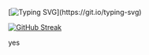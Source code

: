 [![Typing SVG](https://readme-typing-svg.herokuapp.com/?lines=$12.99+with+free+shipping+really+is+better+than+$10.00+with+$2.99+shipping+because+refunds+don't+always+include+the+shipping+cost;Adding+ice+cream+to+your+cart+immediately+starts+a+timer+on+your+shopping+trip.;Gotham+must+have+always+been+cloudy,+or+else+Batman+couldn’t+have+seen+his+sign+up+in+the+sky.;There+is+no+way+people+who+are+psychiatrists+or+therapists+are+not+even+slightly+analyzing+their+friends.;It’s+not+till+you+work+a+retail+job+that+you+realize+85%+of+people+are+dumb+as+rocks.;The+Beatles'+song+Here+Comes+the+Sun+is+a+horror+song+for+Vampires.;The+better+at+math+you+get,+the+more+buttons+you+unlock+on+a+calculator;Bruce+Wayne+probably+owns+hospitals+because+of+his+wealth,+so+as+Batman+he’s+probably+beating+the+crap+out+criminals+so+they+get+sent+there+and+make+him+money;MacGyver+was+more+impressive+in+the+80s+because+no+one+had+smartphones+and+google.+All+his+expertise+was+real;In+comics,+people+praise+the+hero+for+defeating+the+villain,+but+ignore+the+ones+responsible+of+fixing+the+city+after+the+battle;It+feels+more+naked+to+go+outside+with+only+a+jacket+with+nothing+underneath,+than+with+just+a+shirt.;Warm+water+taste+round+&amp;+cold+water+taste+pointy;Dick+pics+are+only+celebrated+when+it’s+an+ultrasound+pic…;People+who+make+it+to+113+have+become+teenagers+again.;Nationalism+is+narcissism+for+nations.;Finding+your+dad's+porno+mag+stash+is+a+rite+of+passage+few+kids+get+to+experience+nowadays.;Giving+up+is+viewed+as+weak+or+lazy+when+knowing+when+to+give+up+is+an+incredibly+useful+skill+to+have.;An+ice+cube+isn’t+just+cold,+it’s+stealing+your+warmth+so+it+can+turn+back+into+water.;The+older+you+get,+the+more+annoying+it+gets+to+select+your+age+when+registering+for+a+service;Sabrina+the+teenage+witch+is+43.;Regardless+of+your+taste+in+music,+Irish+drinking+songs+always+slap.;Employers+lie+on+job+descriptions+about+how+many+hours/week+it+will+take+to+make+the+promised+wage,+so+lying+about+your+qualifications+just+evens+the+playing+field.;Plants+are+farming+us,+by+giving+us+oxygen+daily,+until+we+all+eventually+decompose+so+they+can+consume+us;Ghosts+and+demons+are+made+out+to+be+scary.+Yet+they’re+scared+of+the+light,+hide+under+our+beds,+and+cry+and+scream+when+they+want+your+attention.;Really,+the+only+reason+we+don't+like+people+to+see+us+naked+is+because+every+body+is+unique.+If+we+all+looked+identical,+it+wouldn't+be+a+problem.;Being+tired+from+staying+up+too+late+and+being+tired+from+getting+up+too+early+are+two+different+feelings;The+sign+a+store+is+closing+is+the+lights+turning+off,+the+sign+a+club+is+closing+are+the+lights+coming+back+on.;Technological+advances+in+medicine,+agriculture,+and+industry+has+enabled+the+weakest+and+least+intelligent+humans+to+survive+and+reproduce+reversing+the+process+of+natural+selection.+As+a+result,+each+subsequent+generation+of+humans+will+be+weaker+and+dumber+than+the+last.;The+first+social+media+posts+are+older+than+all+minors.;Adulting+is+nothing+more+than+being+scared+out+of+your+mind+but+still+acting+as+if+everything+is+fine.;People+who+says+they+do+not+eat+breakfast+actually+eats+breakfast+much+later+in+the+day+to+break+the+fast+from+their+last+meal.;Farts+are+an+universal+sense+of+humour;We+ignore+when+free+websites+ask+us+for+donations+but+then+complain+about+all+the+adverts;A+bad+horror+movie+is+usually+funnier+than+a+horror+comedy.;Gangbangers+also+have+to+match+and+fold+their+socks;People+are+grossed+out+by+renting+bowling+shoes,+something+that+only+touches+our+socks,+but+have+no+problem+sticking+their+fingers+raw+dog+in+bowling+balls+that+haven't+been+cleaned+in+decades,+which+is+much+less+sanitary.;We’ve+made+thousands+of+species+extinct+by+accident+but+we+can’t+make+bed+bugs+extinct+by+trying!;The+way+you+think+when+you're+drunk+is+similar+to+the+way+you+think+when+you+dream.;The+fact+that+the+food+we+eat+and+air+we+breathe+both+have+to+past+through+a+narrow+throat+seems+like+a+major+oversight+from+evolution.;The+more+you+want,+the+more+you+suffer.;In+order+to+fall+asleep+you+first+have+to+pretend+to+be+asleep;Most+of+the+interesting+facts+people+share+have+very+little+use,+apart+from+their+use+of+being+very+interesting+facts;Online+Debates+are+a+spectator+sport.+You're+not+going+to+change+someone's+mind,+but+you+might+change+a+spectator's+mind.;Most+women+know+at+least+one+way+to+remove+blood+stains.;At+some+age+we+go+from+being+measured+by+length+to+height;Kebabs+probably+believe+the+world+is+spinning+around+them;The+alphabet+has+no+reason+to+be+in+an+order+as+it+is;Humans+are+a+very+advanced+clump+of+atoms;Films+use+tech+to+show+tech+more+advanced+than+actual+tech;Because+of+the+internet+men+have+probably+seen+more+naked+women+than+all+of+their+ancestors+have…combined.+Unless+you+are+from+a+long+line+of+gynecologists.;Seatbelts+for+the+one+driver+of+the+bus+and+not+for+the+tens+of+passengers+seems+like+a+hugely+unbalanced+evolution+flaw.;Automated+phone+service+menus+that+don't+allow+for+immediate+bypass+to+a+customer+service+rep+probably+do+so+to+encourage+people+to+hang+up.;There+are+more+birds+that+watch+humans+as+a+hobby+than+humans+that+watch+birds+as+a+hobby;Most+famously+nice+celebrities+only+seem+so+nice+cause+we+expect+celebrities+to+be+douche+bags;You’re+never+truly+thinking+about+nothing;Trick-or-treating+must+look+utterly+bizarre+to+nonwestern+cultures.;Willy+Wonka+famously+made+chocolate+bars+in+the+film,+yet+in+real+life+the+brand+has+no+chocolate+product.;Some+blind+people+probably+enjoy+staring+at+the+sun.;3+Bears+vs+one+little+girl+and+she+got+away.+No+wonder+they've+only+got+porridge+for+breakfast...;Your+insecurity+is+probably+someone’s+fetish;Even+though+so+many+things+taste+like+chicken,+eggs+for+some+reason+don't.;DeLoreans+have+accelerated+exactly+to+88+mph+more+than+any+other+vehicle,+especially+during+lightning+storms.;Toothpaste+tastes+nice+but+you+never+get+the+urge+to+swallow+it;A+Lego+set+of+Alderaan+will+always+come+fully+assembled;Jeffrey+Dahmer+spent+his+life+trying+to+hide+in+the+shadows+and+be+as+anonymous+and+inconspicous+as+possible,+but+in+death+he+became+one+of+the+most+famous+(well,+infamous)+people+to+ever+have+lived.;The+five+second+rule+probably+came+about+because+that’s+how+long+it+takes+the+dog+to+notice+you+dropped+food.;Someone,+somewhere+has+gotten+their+first+period+on+Halloween.+It+was+probably+traumatising.;Most+people+love+terrifying+things+until+they+start+bleeding.;You+can't+live+to+regret+a+life+or+death+decision.;The+Roman+Empire+is+Europe's+prequel.;We+take+not+being+in+pain+for+granted+until+we+have+to+deal+with+something+like+an+infected+tooth.;IRL,+A+stranger's+just+a+friend+you+haven't+met.+Online,+A+friend's+just+a+stranger+you+haven't+met.;Our+arms+grow+the+perfect+length+to+reach+our+genitals;Particle+board+is+the+ground+beef+of+wood.;It's+either+impressive+or+disappointing+but+some+of+us+learned+way+more+about+world+history+from+playing+Assassin's+Creed+and+fact+checking+historical+events/people+than+we+did+in+12+years+of+the+public+school+system.;For+a+polar+bear,+everything+that+moves+is+food.;Hourglasses+are+made+completely+out+of+the+same+material,+just+the+inside+hasn’t+been+heated.;Instagram’s+algorithm+wastes+a+lot+of+advertising+dollars+showing+lingerie+ads+to+men.;Age+and+stress+makes+driving+more+and+more+of+an+extreme+sport.;On+a+peanut+butter+&amp;+jelly+sandwich,+neither+is+the+condiment.;Lyrically,+the+only+reason+the+song+Revolution+works+is+because+of+the+Norman+invasion.;The+harder+an+outfit+is+to+put+on+the+fancier+it+is;Everyone+says+trick-or-treat,+but+they+only+want+treats.;You+never+realize+how+much+force+you+regularly+exert+until+you+stub+your+toe+or+accidentally+toss+your+phone+across+the+room+from+having+too+loose+of+a+grip.;At+one+point+there+was+more+living+people+than+dead+people;There's+so+many+idiots+flooding+the+shops+in+December+because+everyone+else+planned+ahead+and+has+already+done+their+holiday+shopping.;Greeting+someone+you+don't+know+gets+creepier+as+the+day+goes+on.;Expecting+lottery+numbers+to+include+your+birthdate+seems+like+making+the+odds+even+harder;Think+of+the+average+person.+50%+of+the+world+is+dumber+than+they+are.;Watching+the+sky+is+viewing+delayed+streaming+of+the+universe.;When+you+vacuum+a+spider+it’s+still+alive+in+there+until+it+starves+to+death;Hourly+wage+workers+get+punished+for+efficiency;A+downside+to+having+a+favourite+tv+show+is+the+emptiness+you+feel+once+it+has+its+series+finale;We're+still+waiting+for+the+first+toddler+to+be+sent+to+space.;Weapons+of+mass+destruction+are+a+hot+topic,+yet+weapons+of+minimal+destruction+are+rarely+discussed...;Kids+making+a+lot+of+noises+is+not+as+disturbing+as+when+kids+are+being+very+quiet..!;Seashells+make+a+lousy+brassiere.;From+here+on,+most+males+will+be+the+last+of+their+bloodline;It+is+technically+impossible+to+do+nothing;There+are+people+out+there+who+don’t+know+about+The+Game.;)](https://git.io/typing-svg)

[![GitHub Streak](https://github-readme-streak-stats.herokuapp.com/?user=aeolus-1)](https://git.io/streak-stats)

yes
